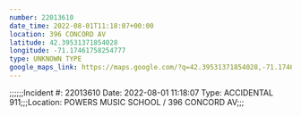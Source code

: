 ```yaml
---
number: 22013610
date_time: 2022-08-01T11:18:07+00:00
location: 396 CONCORD AV
latitude: 42.39531371854028
longitude: -71.17461758254777
type: UNKNOWN TYPE
google_maps_link: https://maps.google.com/?q=42.39531371854028,-71.17461758254777
---
```


;;;;;;Incident #: 22013610  Date: 2022-08-01 11:18:07   Type: ACCIDENTAL 911;;;Location: POWERS MUSIC SCHOOL / 396 CONCORD AV;;;
